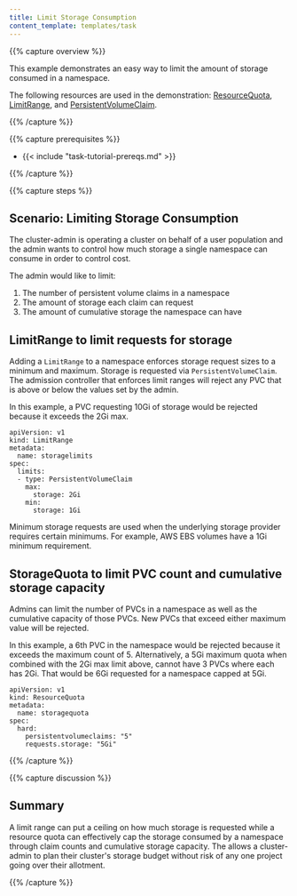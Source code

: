```yaml
---
title: Limit Storage Consumption
content_template: templates/task
---
```


{{% capture overview %}}

This example demonstrates an easy way to limit the amount of storage consumed in a namespace.

The following resources are used in the demonstration: [ResourceQuota](/docs/concepts/policy/resource-quotas/),
[LimitRange](/docs/tasks/administer-cluster/memory-default-namespace/),
and [PersistentVolumeClaim](/docs/concepts/storage/persistent-volumes/).

{{% /capture %}}

{{% capture prerequisites %}}

* {{< include "task-tutorial-prereqs.md" >}}

{{% /capture %}}

{{% capture steps %}}
## Scenario: Limiting Storage Consumption

The cluster-admin is operating a cluster on behalf of a user population and the admin wants to control
how much storage a single namespace can consume in order to control cost.

The admin would like to limit:

1. The number of persistent volume claims in a namespace
2. The amount of storage each claim can request
3. The amount of cumulative storage the namespace can have


## LimitRange to limit requests for storage

Adding a `LimitRange` to a namespace enforces storage request sizes to a minimum and maximum. Storage is requested
via `PersistentVolumeClaim`. The admission controller that enforces limit ranges will reject any PVC that is above or below
the values set by the admin.

In this example, a PVC requesting 10Gi of storage would be rejected because it exceeds the 2Gi max.

```
apiVersion: v1
kind: LimitRange
metadata:
  name: storagelimits
spec:
  limits:
  - type: PersistentVolumeClaim
    max:
      storage: 2Gi
    min:
      storage: 1Gi
```

Minimum storage requests are used when the underlying storage provider requires certain minimums. For example,
AWS EBS volumes have a 1Gi minimum requirement.

## StorageQuota to limit PVC count and cumulative storage capacity

Admins can limit the number of PVCs in a namespace as well as the cumulative capacity of those PVCs. New PVCs that exceed
either maximum value will be rejected.

In this example, a 6th PVC in the namespace would be rejected because it exceeds the maximum count of 5. Alternatively,
a 5Gi maximum quota when combined with the 2Gi max limit above, cannot have 3 PVCs where each has 2Gi. That would be 6Gi requested
 for a namespace capped at 5Gi.

```
apiVersion: v1
kind: ResourceQuota
metadata:
  name: storagequota
spec:
  hard:
    persistentvolumeclaims: "5"
    requests.storage: "5Gi"
```

{{% /capture %}}

{{% capture discussion %}}

## Summary

A limit range can put a ceiling on how much storage is requested while a resource quota can effectively cap the storage
consumed by a namespace through claim counts and cumulative storage capacity. The allows a cluster-admin to plan their
cluster's storage budget without risk of any one project going over their allotment.

{{% /capture %}}


